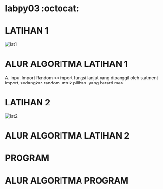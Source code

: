 # labpy03 :octocat:


# LATIHAN 1
![lat1](https://user-images.githubusercontent.com/56963083/68419799-846ed180-01cd-11ea-87aa-700ae87bf30c.PNG)


# ALUR ALGORITMA LATIHAN 1

A. input
Import Random
    >>import fungsi lanjut yang dipanggil oleh statment import, sedangkan random untuk pilihan. yang berarti men
    
# LATIHAN 2
![lat2](https://user-images.githubusercontent.com/56963083/68419990-eaf3ef80-01cd-11ea-809c-d5133cce6f14.PNG)


# ALUR ALGORITMA LATIHAN 2


# PROGRAM


# ALUR ALGORITMA PROGRAM



 

